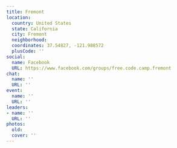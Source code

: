 ```yaml
---
title: Fremont
location:
  country: United States
  state: California
  city: Fremont
  neighborhood: 
  coordinates: 37.54827, -121.988572
  plusCode: ''
social:
  name: Facebook
  URL: https://www.facebook.com/groups/free.code.camp.fremont
chat:
  name: ''
  URL: ''
event:
  name: ''
  URL: ''
leaders:
- name: ''
  URL: ''
photos:
  old: 
  cover: ''
---
```

